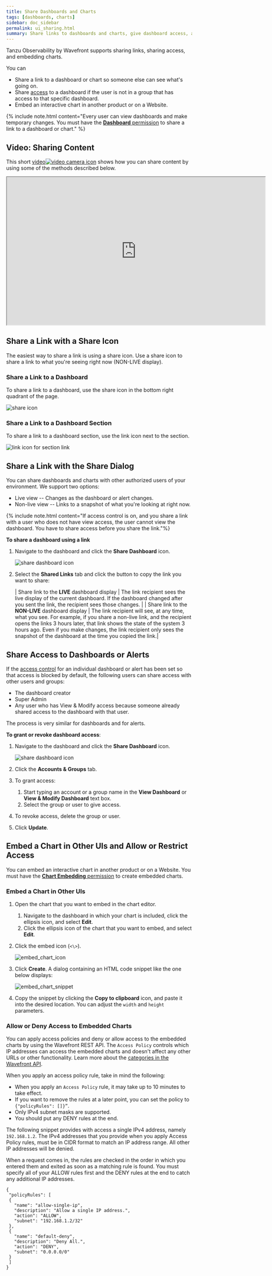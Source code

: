 ```yaml
---
title: Share Dashboards and Charts
tags: [dashboards, charts]
sidebar: doc_sidebar
permalink: ui_sharing.html
summary: Share links to dashboards and charts, give dashboard access, and create embedded charts.
---
```

Tanzu Observability by Wavefront supports sharing links, sharing access, and embedding charts. 

You can
* Share a link to a dashboard or chart so someone else can see what's going on.
* Share [access](access.html) to a dashboard if the user is not in a group that has access to that specific dashboard.
* Embed an interactive chart in another product or on a Website.

{% include note.html content="Every user can view dashboards and make temporary changes. You must have the [**Dashboard** permission](permissions_overview.html) to share a link to a dashboard or chart." %}

## Video: Sharing Content

This short <a href="https://bcove.video/3DZazeL" target="_blank">video<img src="/images/video_camera.png" alt="video camera icon"/></a> shows how you can share content by using some of the methods described below.

<p>
<iframe src="https://bcove.video/3DZazeL" width="700" height="400" allowfullscreen="true" alt="Sharing search results, dashboards and charts using short URLs."></iframe>
</p>

## Share a Link with a Share Icon

The easiest way to share a link is using a share icon. Use a share icon to share a link to what you're seeing right now (NON-LIVE display).

### Share a Link to a Dashboard

To share a link to a dashboard, use the share icon in the bottom right quadrant of the page.

![share icon](/images/link_icon.png)

### Share a Link to a Dashboard Section

To share a link to a dashboard section, use the link icon next to the section.

![link icon for section link](/images/share_section_link.png)


## Share a Link with the Share Dialog

You can share dashboards and charts with other authorized users of your environment. We support two options:

* Live view -- Changes as the dashboard or alert changes.
* Non-live view -- Links to a snapshot of what you're looking at right now.

{% include note.html content="If access control is on, and you share a link with a user who does not have view access, the user cannot view the dashboard. You have to share access before you share the link."%}

**To share a dashboard using a link**
1. Navigate to the dashboard and click the **Share Dashboard** icon.

   ![share dashboard icon](images/share_dashboard_icon.png)
2. Select the **Shared Links** tab and click the button to copy the link you want to share:

   |  Share link to the **LIVE** dashboard display | The link recipient sees the live display of the current dashboard. If the dashboard changed after you sent the link, the recipient sees those changes. |
   | Share link to the **NON-LIVE** dashboard display | The link recipient will see, at any time, what you see. For example, if you share a non-live link, and the recipient opens the links 3 hours later, that link shows the state of the system 3 hours ago. Even if you make changes, the link recipient only sees the snapshot of the dashboard at the time you copied the link.|



## Share Access to Dashboards or Alerts

If the [access control](access.html) for an individual dashboard or alert has been set so that access is blocked by default, the following users can share access with other users and groups:
* The dashboard creator
* Super Admin
* Any user who has View & Modify access because someone already shared access to the dashboard with that user.

The process is very similar for dashboards and for alerts.

**To grant or revoke dashboard access**:

1. Navigate to the dashboard and click the **Share Dashboard** icon.

   ![share dashboard icon](images/share_dashboard_icon.png)
2. Click the **Accounts & Groups** tab.
3. To grant access:
   1. Start typing an account or a group name in the **View Dashboard** or **View & Modify Dashboard** text box.
   2. Select the group or user to give access.
4. To revoke access, delete the group or user.
5. Click **Update**.

## Embed a Chart in Other UIs and Allow or Restrict Access

You can embed an interactive chart in another product or on a Website. You must have the [**Chart Embedding** permission](permissions_overview.html) to create embedded charts.

### Embed a Chart in Other UIs

1. Open the chart that you want to embed in the chart editor.
    1. Navigate to the dashboard in which your chart is included, click the ellipsis icon, and select **Edit**.
    2. Click the ellipsis icon of the chart that you want to embed, and select **Edit**.
2. Click the embed icon (`<\>`).

    ![embed_chart_icon](images/embed_chart_icon.png)

2. Click **Create**. A dialog containing an HTML code snippet like the one below displays:

    ![embed_chart_snippet](images/embed_chart_snippet.png)

3. Copy the snippet by clicking the **Copy to clipboard** icon, and paste it into the desired location. You can adjust the `width` and `height` parameters.

### Allow or Deny Access to Embedded Charts

You can apply access policies and deny or allow access to the embedded charts by using the Wavefront REST API. The `Access Policy` controls which IP addresses can access the embedded charts and doesn't affect any other URLs or other functionality. Learn more about the [categories in the Wavefront API](wavefront_api.html#wavefront-rest-api-categories).

When you apply an access policy rule, take in mind the following:

* When you apply an `Access Policy` rule, it may take up to 10 minutes to take effect.
* If you want to remove the rules at a later point, you can set the policy to `{"policyRules": []}”`.
* Only IPv4 subnet masks are supported.
* You should put any DENY rules at the end.

The following snippet provides with access a single IPv4 address, namely `192.168.1.2`. The IPv4 addresses that you provide when you apply Access Policy rules, must be in CIDR format to match an IP address range. All other IP addresses will be denied.

When a request comes in, the rules are checked in the order in which you entered them and exited as soon as a matching rule is found. You must specify all of your ALLOW rules first and the DENY rules at the end to catch any additional IP addresses.

```
{
 "policyRules": [
 {
   "name": "allow-single-ip",
   "description": "Allow a single IP address.",
   "action": "ALLOW",
   "subnet": "192.168.1.2/32"
 },
 {
   "name": "default-deny",
   "description": "Deny All.",
   "action": "DENY",
   "subnet": "0.0.0.0/0"
 }
 ]
}
```
